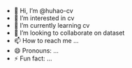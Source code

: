 - 👋 Hi, I’m @huhao-cv
- 👀 I’m interested in cv
- 🌱 I’m currently learning cv
- 💞️ I’m looking to collaborate on dataset
- 📫 How to reach me ...
- 😄 Pronouns: ...
- ⚡ Fun fact: ...

<!---
huhao-cv/huhao-cv is a ✨ special ✨ repository because its `README.md` (this file) appears on your GitHub profile.
You can click the Preview link to take a look at your changes.
--->
